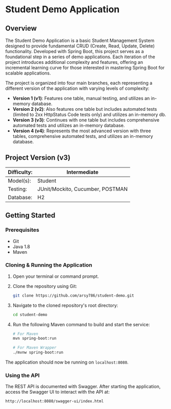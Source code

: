 # Student Demo Application

## Overview

The Student Demo Application is a basic Student Management System designed to provide fundamental CRUD (Create, Read, Update, Delete) functionality. Developed with Spring Boot, this project serves as a foundational step in a series of demo applications. Each iteration of the project introduces additional complexity and features, offering an incremental learning curve for those interested in mastering Spring Boot for scalable applications.

The project is organized into four main branches, each representing a different version of the application with varying levels of complexity:

- **Version 1 (v1)**: Features one table, manual testing, and utilizes an in-memory database.
- **Version 2 (v2)**: Also features one table but includes automated tests (limited to 2xx HttpStatus Code tests only) and utilizes an in-memory db.
- **Version 3 (v3)**: Continues with one table but includes comprehensive automated tests and utilizes an in-memory database.
- **Version 4 (v4)**: Represents the most advanced version with three tables, comprehensive automated tests, and utilizes an in-memory database.

## Project Version (v3)

| Difficulty: | Intermediate                     |
| ----------- | -------------------------------- |
| Model(s):   | Student                          |
| Testing:    | JUnit/Mockito, Cucumber, POSTMAN |
| Database:   | H2                               |

## Getting Started

### Prerequisites

- Git
- Java 1.8
- Maven

### Cloning & Running the Application

1.  Open your terminal or command prompt.

2.  Clone the repository using Git:

    ```bash
    git clone https://github.com/arsy786/student-demo.git
    ```

3.  Navigate to the cloned repository's root directory:

    ```bash
    cd student-demo
    ```

4.  Run the following Maven command to build and start the service:

    ```bash
    # For Maven
    mvn spring-boot:run

    # For Maven Wrapper
    ./mvnw spring-boot:run
    ```

The application should now be running on `localhost:8080`.

### Using the API

The REST API is documented with Swagger. After starting the application, access the Swagger UI to interact with the API at:

```bash
http://localhost:8080/swagger-ui/index.html
```
